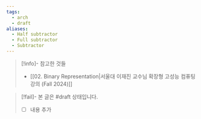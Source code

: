 ```yaml
---
tags:
  - arch
  - draft
aliases:
  - Half subtractor
  - Full subtractor
  - Subtractor
---
```

> [!info]- 참고한 것들
> - [[02. Binary Representation|서울대 이재진 교수님 확장형 고성능 컴퓨팅 강의 (Fall 2024)]]

> [!fail]- 본 글은 #draft 상태입니다.
> - [ ] 내용 추가